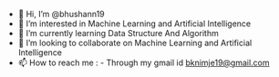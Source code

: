 - 👋 Hi, I’m @bhushann19
- 👀 I’m interested in Machine Learning and Artificial Intelligence
- 🌱 I’m currently learning Data Structure And Algorithm
- 💞️ I’m looking to collaborate on Machine Learning and Artificial Intelligence
- 📫 How to reach me : - Through my gmail id bknimje19@gmail.com

<!---
bhushann19/bhushann19 is a ✨ special ✨ repository because its `README.md` (this file) appears on your GitHub profile.
You can click the Preview link to take a look at your changes.
--->

